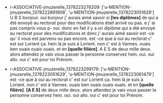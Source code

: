  * r-ASSOCIATIVE-jmuzerelle_1378223276209: ['u-MENTION-jmuzerelle_1378222891908', 'u-MENTION-jmuzerelle_1378223051629']
	U B S bonjour.
	 oui bonjour j' aurais aimé savoir si **[les diplômes]** de qui a été envoyé au rectorat pour des modifications était arrivé ou pas.
	 e j' ai pas compris vous p- oui.
	 donc en fait il y a un diplôme qui a été envoyé au rectorat pour des modifications et donc j' aurais aimé savoir est -ce qu' il vous est parvenu ou pas encore.
	 est -ce que à oui au rectorat c' est sur Lorient ça.
	 hein là je suis à Lorient.
	 non c' est à Vannes.
	 ouais ben ouais ouais ouais.
	 et en **[quelle filière]**.
	 A E S de deux mille deux.
	 alors attendez je vais vous passer la personne conservez hein.
	 oui.
	 oui allo.
	 oui c' est pour toi Prénom.
	
 * r-ASSOCIATIVE-jmuzerelle_1378223299179: ['u-MENTION-jmuzerelle_1378223051629', 'u-MENTION-jmuzerelle_1378223061479']
	est -ce que à oui au rectorat c' est sur Lorient ça.
	 hein là je suis à Lorient.
	 non c' est à Vannes.
	 ouais ben ouais ouais ouais.
	 et en **[quelle filière]**.
	 **[A E S]** de deux mille deux.
	 alors attendez je vais vous passer la personne conservez hein.
	 oui.
	 oui allo.
	 oui c' est pour toi Prénom.
	
